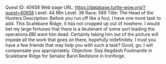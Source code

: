 Quest ID: 40658
Web page URL: https://database.turtle-wow.org/?quest=40658
Level: 44
Min Level: 38
Race: 589
Title: The Head of the Hunters
Description: Before you run off like a fool, I have one more task to add. This Scalebane Ridge, it has not cropped up out of nowhere. I would bet my large fortunes that there is a lieutenant of some sort leading the operations.$B$BI want him dead. Certainly taking him out of the picture will impede all the work that goes on there, hopefully indefinitely. I trust you have a few friends that may help you with such a task? Good, go. I will compensate you appropriately.
Objective: Slay Kegdesh Foulmantle in Scalebane Ridge for Senator Barin Redstone in Ironforge.
